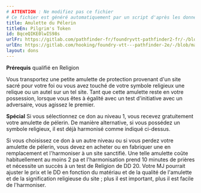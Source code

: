 ```yaml
---
# ATTENTION : Ne modifiez pas ce fichier
# Ce fichier est généré automatiquement par un script d'après les données du module Foundry VTT officiel et de sa traduction
title: Amulette du Pélerin
titleEn: Pilgrim's Token
id: BqceQIKE0lwIS98s
urlFr: https://gitlab.com/pathfinder-fr/foundryvtt-pathfinder2-fr/-/blob/master/data/feats/BqceQIKE0lwIS98s.htm
urlEn: https://gitlab.com/hooking/foundry-vtt---pathfinder-2e/-/blob/master/packs/data/feats.db/pilgrim-s-token.json
layout: dons
---
```

**Prérequis** qualifié en Religion

Vous transportez une petite amulette de protection provenant d'un site sacré pour votre foi ou vous avez touché de votre symbole religieux une relique ou un autel sur un tel site. Tant que cette amulette reste en votre possession, lorsque vous êtes à égalité avec un test d'initiative avec un adversaire, vous agissez le premier.

**Spécial** Si vous sélectionnez ce don au niveau 1, vous recevez gratuitement votre amulette de pélerin. De manière alternative, si vous possédez un symbole religieux, il est déjà harmonisé comme indiqué ci-dessus.

Si vous choisissez ce don à un autre niveau ou si vous perdez votre amulette de pélerin, vous devez en acheter ou en fabriquer une en remplacement et l'harmoniser à un site sanctifié. Une telle amulette coûte habituellement au moins 2 pa et l'harmonisation prend 10 minutes de prières et nécessite un succès à un test de Religion de DD 20. Votre MJ pourrait ajuster le prix et le DD en fonction du matériau et de la qualité de l'amulette et de la signification religieuse du site ; plus il est important, plus il est facile de l'harmoniser.
